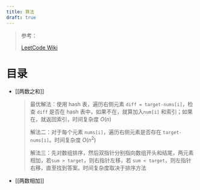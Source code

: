 ```yaml
---
title: 算法
draft: true
---
```


> 参考：
>
> [LeetCode Wiki](https://doocs.github.io/leetcode/)

# 目录

- [[两数之和]]

    > 最优解法：使用 hash 表，遍历右侧元素 `diff = target-nums[i]`，检查 `diff` 是否在 hash 表中，如果不在，就算加入`num[i]` 和索引；如果在，就返回索引，时间复杂度 $O(n)$
    >
    > 解法二：对于每个元素 `nums[i]`，遍历右侧元素是否存在 `target-nums[i]`。时间复杂度 $O(n^2)$
    >
    > 解法三：先对数组排序，然后双指针分别指向数组开头和结尾，两元素相加，若`sum > target`，则右指针左移，若 `sum < target`，则左指针右移，直至找到答案。时间复杂度取决于排序方法
    
- [[两数相加]]

